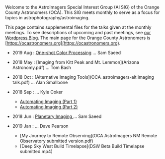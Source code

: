 Welcome to the AstroImagers Special Interest Group (AI SIG) of the Orange County Astronomers (OCA).  This SIG meets monthly to serve as a focus for topics in astrophotography/astroimaging.

This page contains supplemental files for the talks given at the monthly meetings.  To see descriptions of upcoming and past meetings, see [our Wordpress Blog](https://astroimagers.wordpress.com).  The main page for the Orange County Astronomers is [https://ocastronomers.org](https://ocastronomers.org).

* 2019 Aug : [One-shot Color Processing](OSC_Processing-Sam_Saeed-AISIG-2019-09.pdf)  ... Sam Saeed

* 2018 May : [Imaging from Kitt Peak and Mt. Lemmon](Arizona Astronomy.pdf)  ... Tom Bash

* 2018 Oct : [Alternative Imaging Tools](OCA_astroimagers-alt imaging talk.pdf)  ... Alan Smallbone

* 2018 Sep :  ... Kyle Coker
  * [Automating Imaging (Part 1)](EvolutionOfAManCave.pdf) 
  * [Automating Imaging (Part 2)](CCDAutopilot5.pdf) 
  
* 2018 Jun : [Planetary Imaging ](Planetary_Imaging-Sam_Saeed-AISIG-2018-06.pdf) ... Sam Saeed

* 2019 Jan : ... Dave Pearson
  * [My Journey to Remote Observing](OCA AstroImagers NM Remote Observatory submitted version.pdf) 
  * [Deep Sky West Build Timelapse](DSW Beta Build Timelapse submitted.mp4) 
